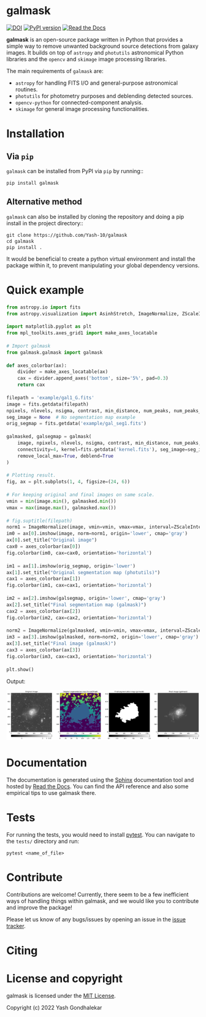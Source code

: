 # galmask

[![DOI](https://zenodo.org/badge/482832399.svg)](https://zenodo.org/badge/latestdoi/482832399)
[![PyPI version](https://badge.fury.io/py/galmask.svg)](https://badge.fury.io/py/galmask)
[![Read the Docs](https://readthedocs.org/projects/galmask/badge/?version=latest)](https://galmask.readthedocs.io/en/latest/)

**galmask** is an open-source package written in Python that provides a simple way to remove unwanted background source detections from galaxy images.
It builds on top of `astropy` and `photutils` astronomical Python libraries and the `opencv` and `skimage` image processing libraries.

The main requirements of `galmask` are:
- `astropy` for handling FITS I/O and general-purpose astronomical routines.
- `photutils` for photometry purposes and deblending detected sources.
- `opencv-python` for connected-component analysis.
- `skimage` for general image processing functionalities.

# Installation

## Via `pip`

`galmask` can be installed from PyPI via `pip` by running::

```
pip install galmask
```

## Alternative method

`galmask` can also be installed by cloning the repository and doing a pip install in the project directory::

```
git clone https://github.com/Yash-10/galmask
cd galmask
pip install .
```

It would be beneficial to create a python virtual environment and install the package within it, to prevent
manipulating your global dependency versions.

# Quick example

```python
from astropy.io import fits
from astropy.visualization import AsinhStretch, ImageNormalize, ZScaleInterval, LogStretch

import matplotlib.pyplot as plt
from mpl_toolkits.axes_grid1 import make_axes_locatable

# Import galmask
from galmask.galmask import galmask

def axes_colorbar(ax):
    divider = make_axes_locatable(ax)
    cax = divider.append_axes('bottom', size='5%', pad=0.3)
    return cax

filepath = 'example/gal1_G.fits'
image = fits.getdata(filepath)
npixels, nlevels, nsigma, contrast, min_distance, num_peaks, num_peaks_per_label, connectivity, remove_local_max = 5, 32, 2., 0.15, 1, 10, 3, 4, True  # Parameters for galmask
seg_image = None  # No segmentation map example
orig_segmap = fits.getdata('example/gal_seg1.fits')

galmasked, galsegmap = galmask(
    image, npixels, nlevels, nsigma, contrast, min_distance, num_peaks, num_peaks_per_label,
    connectivity=4, kernel=fits.getdata('kernel.fits'), seg_image=seg_image, mode="1",
    remove_local_max=True, deblend=True
)

# Plotting result.
fig, ax = plt.subplots(1, 4, figsize=(24, 6))

# For keeping original and final images on same scale.
vmin = min(image.min(), galmasked.min())
vmax = max(image.max(), galmasked.max())

# fig.suptitle(filepath)
norm1 = ImageNormalize(image, vmin=vmin, vmax=vmax, interval=ZScaleInterval(), stretch=LogStretch())
im0 = ax[0].imshow(image, norm=norm1, origin='lower', cmap='gray')
ax[0].set_title("Original image")
cax0 = axes_colorbar(ax[0])
fig.colorbar(im0, cax=cax0, orientation='horizontal')

im1 = ax[1].imshow(orig_segmap, origin='lower')
ax[1].set_title("Original segmentation map (photutils)")
cax1 = axes_colorbar(ax[1])
fig.colorbar(im1, cax=cax1, orientation='horizontal')

im2 = ax[2].imshow(galsegmap, origin='lower', cmap='gray')
ax[2].set_title("Final segmentation map (galmask)")
cax2 = axes_colorbar(ax[2])
fig.colorbar(im2, cax=cax2, orientation='horizontal')

norm2 = ImageNormalize(galmasked, vmin=vmin, vmax=vmax, interval=ZScaleInterval(), stretch=LogStretch())
im3 = ax[3].imshow(galmasked, norm=norm2, origin='lower', cmap='gray')
ax[3].set_title("Final image (galmask)")
cax3 = axes_colorbar(ax[3])
fig.colorbar(im3, cax=cax3, orientation='horizontal')

plt.show()
```

Output:

![galmask_example](example/galmask_example1.png)

# Documentation

The documentation is generated using the [Sphinx](https://www.sphinx-doc.org/) documentation tool and hosted by [Read the Docs](https://readthedocs.org/).
You can find the API reference and also some empirical tips to use galmask there.

# Tests

For running the tests, you would need to install [pytest](https://docs.pytest.org/). You can navigate to the `tests/` directory and run:

```
pytest <name_of_file>
```

# Contribute

Contributions are welcome! Currently, there seem to be a few inefficient ways of handling things within galmask, and we would like you to contribute and improve the package!

Please let us know of any bugs/issues by opening an issue in the [issue tracker](https://github.com/Yash-10/galmask/issues).

# Citing



# License and copyright

galmask is licensed under the [MIT License](LICENSE).

Copyright (c) 2022 Yash Gondhalekar
